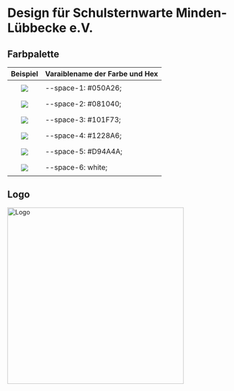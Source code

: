# Design für Schulsternwarte Minden-Lübbecke e.V.

## Farbpalette

<table style="width: fit-content">
    <thead>
        <tr>
            <th>Beispiel</th>
            <th>Varaiblename der Farbe und Hex</th>
        </tr>
    </thead>
    <tr style="">
        <td style="vertical-align: center; text-align: center; padding: 10px">
            <img src="https://dummyimage.com/40x40/050A26/FFFFFF.png?text=A">
        </td>
        <td>
            --space-1: #050A26;
        </td>
    </tr>
    <tr>
        <td style="vertical-align: center; text-align: center; padding: 10px">
            <img src="https://dummyimage.com/40x40/081040/FFFFFF.png&text=A">
        </td>
        <td>
            --space-2: #081040;
        </td>
    </tr>
    <tr>
        <td style="vertical-align: center; text-align: center; padding: 10px">
            <img src="https://dummyimage.com/40x40/101F73/FFFFFF.png&text=A">
        </td>
        <td>
            --space-3: #101F73;
        </td>
    </tr>
    <tr>
        <td style="vertical-align: center; text-align: center; padding: 10px">
            <img src="https://dummyimage.com/40x40/1228A6/FFFFFF.png&text=A">
        </td>
        <td>
            --space-4: #1228A6;
        </td>
    </tr>
    <tr>
        <td style="vertical-align: center; text-align: center; padding: 10px">
            <img src="https://dummyimage.com/40x40/D94A4A/FFFFFF.png&text=A">
        </td>
        <td>
            --space-5: #D94A4A;
        </td>
    </tr>
    <tr>
        <td style="vertical-align: center; text-align: center; padding: 10px">
            <img src="https://dummyimage.com/40x40/FFFFFF/050A26.png&text=A">
        </td>
        <td>
            --space-6: white;
        </td>
    </tr>
    <tr>
    </tr>
</table>

## Logo

<img src="design/sternwarte-logo.svg" width="400px" alt="Logo" />
